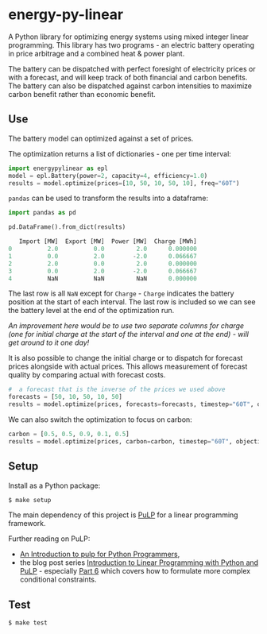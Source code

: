 # energy-py-linear

A Python library for optimizing energy systems using mixed integer linear programming.  This library has two programs - an electric battery operating in price arbitrage and a combined heat & power plant.

The battery can be dispatched with perfect foresight of electricity prices or with a forecast, and will keep track of both financial and carbon benefits.  The battery can also be dispatched against carbon intensities to maximize carbon benefit rather than economic benefit.


## Use

The battery model can optimized against a set of prices. 

The optimization returns a list of dictionaries - one per time interval:

```python
import energypylinear as epl
model = epl.Battery(power=2, capacity=4, efficiency=1.0)
results = model.optimize(prices=[10, 50, 10, 50, 10], freq="60T")
```

`pandas` can be used to transform the results into a dataframe:

```python
import pandas as pd

pd.DataFrame().from_dict(results)

   Import [MW]  Export [MW]  Power [MW]  Charge [MWh]
0          2.0          0.0         2.0      0.000000
1          0.0          2.0        -2.0      0.066667
2          2.0          0.0         2.0      0.000000
3          0.0          2.0        -2.0      0.066667
4          NaN          NaN         NaN      0.000000
```

The last row is all `NaN` except for `Charge` - `Charge` indicates the battery position at the start of each interval.  The last row is included so we can see the battery level at the end of the optimization run.

*An improvement here would be to use two separate columns for charge (one for initial charge at the start of the interval and one at the end) - will get around to it one day!*

It is also possible to change the initial charge or to dispatch for forecast prices alongside with actual prices.  This allows measurement of forecast quality by comparing actual with forecast costs.

```python
#  a forecast that is the inverse of the prices we used above
forecasts = [50, 10, 50, 10, 50]
results = model.optimize(prices, forecasts=forecasts, timestep="60T", objective="forecasts", initial_charge=0.5)
```

We can also switch the optimization to focus on carbon:

```python
carbon = [0.5, 0.5, 0.9, 0.1, 0.5]
results = model.optimize(prices, carbon=carbon, timestep="60T", objective="carbon")
```


## Setup

Install as a Python package:

```bash
$ make setup
```

The main dependency of this project is [PuLP](https://github.com/coin-or/pulp) for a linear programming framework.

Further reading on PuLP:

- [An Introduction to pulp for Python Programmers](https://projects.coin-or.org/PuLP/export/330/trunk/doc/KPyCon2009/PulpForPythonProgrammers.pdf),
- the blog post series [Introduction to Linear Programming with Python and PuLP](http://benalexkeen.com/linear-programming-with-python-and-pulp/) - especially [Part 6](http://benalexkeen.com/linear-programming-with-python-and-pulp-part-6/) which covers how to formulate more complex conditional constraints.


## Test

```bash
$ make test
```
